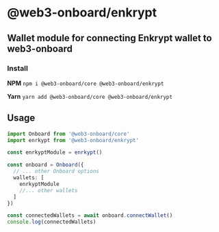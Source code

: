 # @web3-onboard/enkrypt

## Wallet module for connecting Enkrypt wallet to web3-onboard

### Install

**NPM**
`npm i @web3-onboard/core @web3-onboard/enkrypt`

**Yarn**
`yarn add @web3-onboard/core @web3-onboard/enkrypt`

## Usage

```typescript
import Onboard from '@web3-onboard/core'
import enrkypt from '@web3-onboard/enkrypt'

const enrkyptModule = enrkypt()

const onboard = Onboard({
  // ... other Onboard options
  wallets: [
    enrkyptModule
    //... other wallets
  ]
})

const connectedWallets = await onboard.connectWallet()
console.log(connectedWallets)
```
